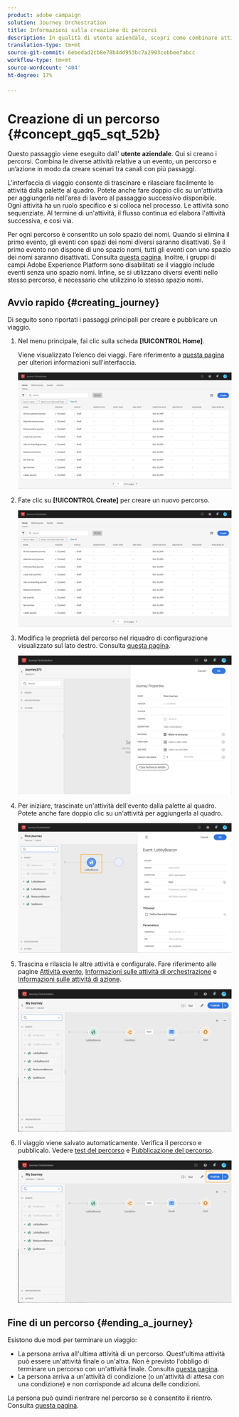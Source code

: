 ```yaml
---
product: adobe campaign
solution: Journey Orchestration
title: Informazioni sulla creazione di percorsi
description: In qualità di utente aziendale, scopri come combinare attività di evento, orchestrazione e azione per creare un percorso.
translation-type: tm+mt
source-git-commit: 6ebedad2cb8e78b4dd953bc7a2993cebbeefabcc
workflow-type: tm+mt
source-wordcount: '404'
ht-degree: 17%

---
```



# Creazione di un percorso {#concept_gq5_sqt_52b}

Questo passaggio viene eseguito dall&#39; **utente aziendale**. Qui si creano i percorsi. Combina le diverse attività relative a un evento, un percorso e un’azione in modo da creare scenari tra canali con più passaggi.

L’interfaccia di viaggio consente di trascinare e rilasciare facilmente le attività dalla palette al quadro. Potete anche fare doppio clic su un&#39;attività per aggiungerla nell&#39;area di lavoro al passaggio successivo disponibile. Ogni attività ha un ruolo specifico e si colloca nel processo. Le attività sono sequenziate. Al termine di un&#39;attività, il flusso continua ed elabora l&#39;attività successiva, e così via.

Per ogni percorso è consentito un solo spazio dei nomi. Quando si elimina il primo evento, gli eventi con spazi dei nomi diversi saranno disattivati. Se il primo evento non dispone di uno spazio nomi, tutti gli eventi con uno spazio dei nomi saranno disattivati. Consulta [questa pagina](../event/selecting-the-namespace.md). Inoltre, i gruppi di campi Adobe Experience Platform sono disabilitati se il viaggio include eventi senza uno spazio nomi. Infine, se si utilizzano diversi eventi nello stesso percorso, è necessario che utilizzino lo stesso spazio nomi.

## Avvio rapido {#creating_journey}

Di seguito sono riportati i passaggi principali per creare e pubblicare un viaggio.

1. Nel menu principale, fai clic sulla scheda **[!UICONTROL Home]**.

   Viene visualizzato l’elenco dei viaggi. Fare riferimento a [questa pagina](../building-journeys/using-the-journey-designer.md) per ulteriori informazioni sull&#39;interfaccia.

   ![](../assets/journey30.png)

1. Fate clic su **[!UICONTROL Create]** per creare un nuovo percorso.

   ![](../assets/journey31.png)

1. Modifica le proprietà del percorso nel riquadro di configurazione visualizzato sul lato destro. Consulta [questa pagina](../building-journeys/changing-properties.md).

   ![](../assets/journey32.png)

1. Per iniziare, trascinate un&#39;attività dell&#39;evento dalla palette al quadro. Potete anche fare doppio clic su un&#39;attività per aggiungerla al quadro.

   ![](../assets/journey33.png)

1. Trascina e rilascia le altre attività e configurale. Fare riferimento alle pagine [Attività evento](../building-journeys/event-activities.md), [Informazioni sulle attività di orchestrazione](../building-journeys/about-orchestration-activities.md) e [Informazioni sulle attività di azione](../building-journeys/about-action-activities.md).

   ![](../assets/journey34.png)

1. Il viaggio viene salvato automaticamente. Verifica il percorso e pubblicalo. Vedere [test del percorso](../building-journeys/testing-the-journey.md) e [Pubblicazione del percorso](../building-journeys/publishing-the-journey.md).

   ![](../assets/journey36.png)

## Fine di un percorso {#ending_a_journey}

Esistono due modi per terminare un viaggio:

* La persona arriva all&#39;ultima attività di un percorso. Quest&#39;ultima attività può essere un&#39;attività finale o un&#39;altra. Non è previsto l&#39;obbligo di terminare un percorso con un&#39;attività finale. Consulta [questa pagina](../building-journeys/end-activity.md).
* La persona arriva a un&#39;attività di condizione (o un&#39;attività di attesa con una condizione) e non corrisponde ad alcuna delle condizioni.

La persona può quindi rientrare nel percorso se è consentito il rientro. Consulta [questa pagina](../building-journeys/changing-properties.md).
